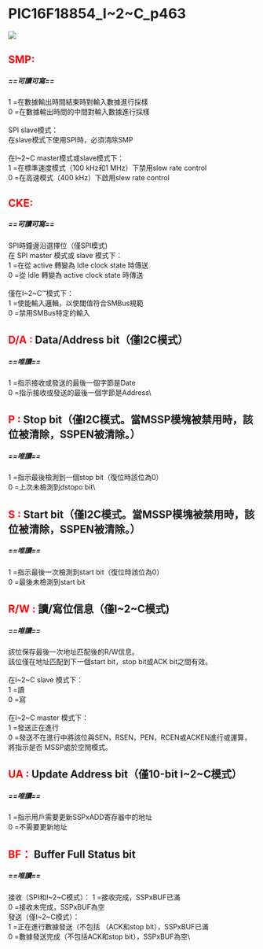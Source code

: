 # PIC16F18854_I~2~C_p463

![](https://i.imgur.com/ye9hJbX.png)
<style>
.red {color: red;}
</style>

## <span class="red">SMP:</span>
##### ==可讀可寫==
1 =在數據輸出時間結束時對輸入數據進行採樣\
0 =在數據輸出時間的中間對輸入數據進行採樣\
\
SPI slave模式：\
在slave模式下使用SPI時，必須清除SMP\
\
在I~2~C master模式或slave模式下：\
1 =在標準速度模式（100 kHz和1 MHz）下禁用slew rate control\
0 =在高速模式（400 kHz）下啟用slew rate control


## <span class="red">CKE:</span>
##### ==可讀可寫==
SPI時鐘邊沿選擇位（僅SPI模式)\
在 SPI master 模式或 slave 模式下：\
1 =在從 active 轉變為 ldle clock state 時傳送\
0 =從 ldle 轉變為 active clock state 時傳送\
\
僅在I~2~C™模式下：\
1 =使能輸入邏輯，以使閾值符合SMBus規範\
0 =禁用SMBus特定的輸入


## <span class ="red">D/A :</span> Data/Address bit（僅I2C模式）
##### ==唯讀==
1 =指示接收或發送的最後一個字節是Date\
0 =指示接收或發送的最後一個字節是Address\


## <span class ="red">P :</span> Stop bit（僅I2C模式。當MSSP模塊被禁用時，該位被清除，SSPEN被清除。）
##### ==唯讀==
1 =指示最後檢測到一個stop bit（復位時該位為0）\
0 =上次未檢測到dstopo bit\


## <span class ="red">S :</span> Start bit（僅I2C模式。當MSSP模塊被禁用時，該位被清除，SSPEN被清除。）
##### ==唯讀==
1 =指示最後一次檢測到start bit（復位時該位為0）\
0 =最後未檢測到start bit


## <span class ="red">R/W :</span> 讀/寫位信息（僅I~2~C模式)
##### ==唯讀==
該位保存最後一次地址匹配後的R/W信息。\
該位僅在地址匹配到下一個start bit，stop bit或ACK bit之間有效。\
\
在I~2~C slave 模式下：\
1 =讀\
0 =寫\
\
在I~2~C master 模式下：\
1 =發送正在進行\
0 =發送不在進行中將該位與SEN，RSEN，PEN，RCEN或ACKEN進行或運算，將指示是否 MSSP處於空閒模式。


## <span class ="red">UA :</span> Update Address bit（僅10-bit I~2~C模式）
##### ==唯讀==
1 =指示用戶需要更新SSPxADD寄存器中的地址\
0 =不需要更新地址


## <span class ="red">BF：</span> Buffer Full Status bit
##### ==唯讀==
接收（SPI和I~2~C模式）：
1 =接收完成，SSPxBUF已滿\
0 =接收未完成，SSPxBUF為空\
發送（僅I~2~C模式）：\
1 =正在進行數據發送（不包括 （ACK和stop bit），SSPxBUF已滿\
0 =數據發送完成（不包括ACK和stop bit），SSPxBUF為空\
